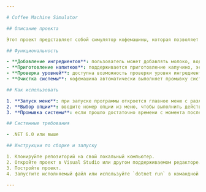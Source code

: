 ```yaml
---

# Coffee Machine Simulator

## Описание проекта

Этот проект представляет собой симулятор кофемашины, которая позволяет пользователю управлять различными аспектами работы устройства, включая приготовление напитков, добавление ингредиентов и очистку системы.

## Функциональность

- **Добавление ингредиентов**: пользователь может добавлять молоко, воду, кофе и шоколадный порошок в соответствующие контейнеры.
- **Приготовление напитков**: поддерживается приготовление капучино, эспрессо, горячего шоколада и ирландского кофе.
- **Проверка уровней**: доступна возможность проверки уровня ингредиентов в контейнерах, а также уровня воды и молока.
- **Очистка системы**: кофемашина автоматически выполняет промывку системы через определенные интервалы времени, а также позволяет пользователю вручную запустить процесс очистки.

## Как использовать

1. **Запуск меню**: при запуске программы откроется главное меню с различными опциями для управления кофемашиной.
2. **Выбор опции**: вводите номер опции из меню, чтобы выполнить действие (например, добавить воду, приготовить капучино и т.д.).
3. **Промывка системы**: если прошло достаточно времени с момента последней очистки, система автоматически выполнит промывку. Также вы можете запустить очистку вручную через меню.

## Системные требования

- .NET 6.0 или выше

## Инструкции по сборке и запуску

1. Клонируйте репозиторий на свой локальный компьютер.
2. Откройте проект в Visual Studio или другом поддерживаемом редакторе.
3. Постройте проект.
4. Запустите исполняемый файл или используйте `dotnet run` в командной строке из каталога проекта.

---
```


